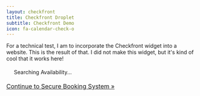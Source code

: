 ```yaml
---
layout: checkfront
title: Checkfront Droplet
subtitle: Checkfront Demo
icon: fa-calendar-check-o
---
```


For a technical test, I am to incorporate the Checkfront widget into a website. This is the result of that. I did not make this widget, but it's kind of cool that it works here!

<script type="text/javascript" src="//dev-aaron.checkfront.com/lib/interface--0.js"></script>
<!-- CHECKFRONT BOOKING PLUGIN v25-->
<div id="CHECKFRONT_WIDGET_01"><p id="CHECKFRONT_LOADER" style="background: url('//dev-aaron.checkfront.com/images/loader.gif') left center no-repeat; padding: 5px 5px 5px 20px">Searching Availability...</p></div>
<script>
new DROPLET.Widget ({
host: 'dev-aaron.checkfront.com',
target: 'CHECKFRONT_WIDGET_01',
provider: 'droplet'
}).render();
</script>
<noscript><a href="https://dev-aaron.checkfront.com/reserve/" style="font-size: 16px">Continue to Secure Booking System &raquo;</a></noscript>